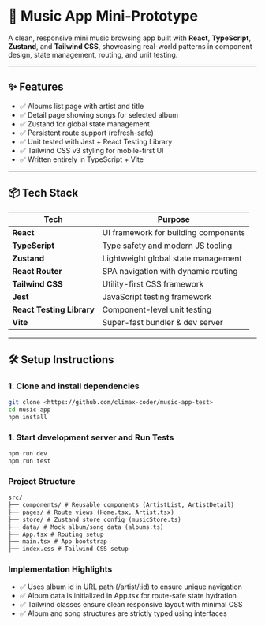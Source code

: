 # 🎵 Music App Mini-Prototype

A clean, responsive mini music browsing app built with **React**, **TypeScript**, **Zustand**, and **Tailwind CSS**, showcasing real-world patterns in component design, state management, routing, and unit testing.

---

## ✨ Features

- ✅ Albums list page with artist and title
- ✅ Detail page showing songs for selected album
- ✅ Zustand for global state management
- ✅ Persistent route support (refresh-safe)
- ✅ Unit tested with Jest + React Testing Library
- ✅ Tailwind CSS v3 styling for mobile-first UI
- ✅ Written entirely in TypeScript + Vite

---

## 📦 Tech Stack

| Tech                      | Purpose                              |
| ------------------------- | ------------------------------------ |
| **React**                 | UI framework for building components |
| **TypeScript**            | Type safety and modern JS tooling    |
| **Zustand**               | Lightweight global state management  |
| **React Router**          | SPA navigation with dynamic routing  |
| **Tailwind CSS**          | Utility-first CSS framework          |
| **Jest**                  | JavaScript testing framework         |
| **React Testing Library** | Component-level unit testing         |
| **Vite**                  | Super-fast bundler & dev server      |

---

## 🛠️ Setup Instructions

### 1. Clone and install dependencies

```bash
git clone <https://github.com/climax-coder/music-app-test>
cd music-app
npm install

```

### 1. Start development server and Run Tests

```bash
npm run dev
npm run test
```

### Project Structure

```txt
src/
├── components/ # Reusable components (ArtistList, ArtistDetail)
├── pages/ # Route views (Home.tsx, Artist.tsx)
├── store/ # Zustand store config (musicStore.ts)
├── data/ # Mock album/song data (albums.ts)
├── App.tsx # Routing setup
├── main.tsx # App bootstrap
├── index.css # Tailwind CSS setup
```

### Implementation Highlights

- ✅ Uses album id in URL path (/artist/:id) to ensure unique navigation
- ✅ Album data is initialized in App.tsx for route-safe state hydration
- ✅ Tailwind classes ensure clean responsive layout with minimal CSS
- ✅ Album and song structures are strictly typed using interfaces
